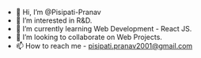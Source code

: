 - 👋 Hi, I’m @Pisipati-Pranav
- 👀 I’m interested in R&D.
- 🌱 I’m currently learning Web Development - React JS.
- 💞️ I’m looking to collaborate on Web Projects.
- 📫 How to reach me - pisipati.pranav2001@gmail.com

<!---
pisipati/pisipati is a ✨ special ✨ repository because its `README.md` (this file) appears on your GitHub profile.
You can click the Preview link to take a look at your changes.
--->
